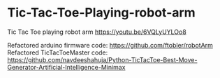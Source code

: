 # Tic-Tac-Toe-Playing-robot-arm
Tic Tac Toe playing robot arm
https://youtu.be/6VQLyUYLOo8

Refactored arduino firmware code: https://github.com/ftobler/robotArm <br/>
Refactored TicTacToeMaster code: https://github.com/navdeeshahuja/Python-TicTacToe-Best-Move-Generator-Artificial-Intelligence-Minimax
